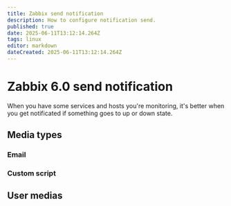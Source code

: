 ```yaml
---
title: Zabbix send notification
description: How to configure notification send.
published: true
date: 2025-06-11T13:12:14.264Z
tags: linux
editor: markdown
dateCreated: 2025-06-11T13:12:14.264Z
---
```


# Zabbix 6.0 send notification

When you have some services and hosts you're monitoring, it's better when you get notificated if something goes to up or down state.

## Media types

### Email

### Custom script


## User medias
